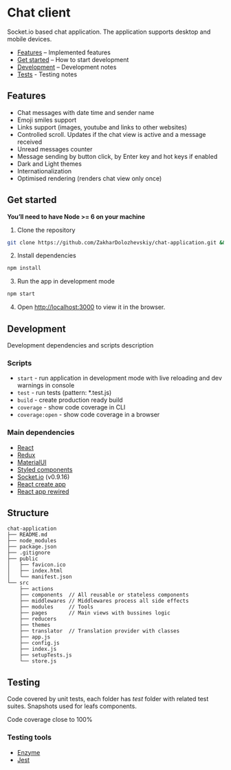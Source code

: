 # Chat client

Socket.io based chat application. The application supports desktop and mobile devices.

* [Features](#features) – Implemented features
* [Get started](#get-started) – How to start development
* [Development](#development) – Development notes
* [Tests](#testing) - Testing notes

## Features

* Chat messages with date time and sender name
* Emoji smiles support
* Links support (images, youtube and links to other websites)
* Controlled scroll. Updates if the chat view is active and a message received
* Unread messages counter
* Message sending by button click, by Enter key and hot keys if enabled
* Dark and Light themes
* Internationalization
* Optimised rendering (renders chat view only once)

## Get started

**You’ll need to have Node >= 6 on your machine**

1. Clone the repository

```sh
git clone https://github.com/ZakharDolozhevskiy/chat-application.git && cd chat-application
```

2. Install dependencies
```sh
npm install
```

3. Run the app in development mode
```sh
npm start
```

4. Open [http://localhost:3000](http://localhost:3000) to view it in the browser.

## Development

Development dependencies and scripts description

### Scripts

* `start` - run application in development mode with live reloading and dev warnings in console
* `test` - run tests (pattern: *.test.js)
* `build` - create production ready build
* `coverage` - show code coverage in CLI
* `coverage:open` - show code coverage in a browser

### Main dependencies

* [React](https://reactjs.org/)
* [Redux](https://redux.js.org/)
* [MaterialUI](https://material-ui.com/)
* [Styled components](https://www.styled-components.com)
* [Socket.io](https://socket.io/) (v0.9.16)
* [React create app](https://github.com/facebook/create-react-app)
* [React app rewired](https://github.com/timarney/react-app-rewired)

## Structure

```
chat-application
├── README.md
├── node_modules
├── package.json
├── .gitignore
├── public
│   ├── favicon.ico
│   ├── index.html
│   └── manifest.json
└── src
    ├── actions
    ├── components  // All reusable or stateless components
    ├── middlewares // Middlewares process all side effects
    ├── modules     // Tools
    ├── pages       // Main views with bussines logic
    ├── reducers
    ├── themes
    ├── translator  // Translation provider with classes
    ├── app.js
    ├── config.js
    ├── index.js
    ├── setupTests.js
    └── store.js
```

## Testing

Code covered by unit tests, each folder has *test* folder with related test suites.
Snapshots used for leafs components. 

Code coverage close to 100%

### Testing tools

* [Enzyme](http://airbnb.io/enzyme/)
* [Jest](http://jestjs.io/)
